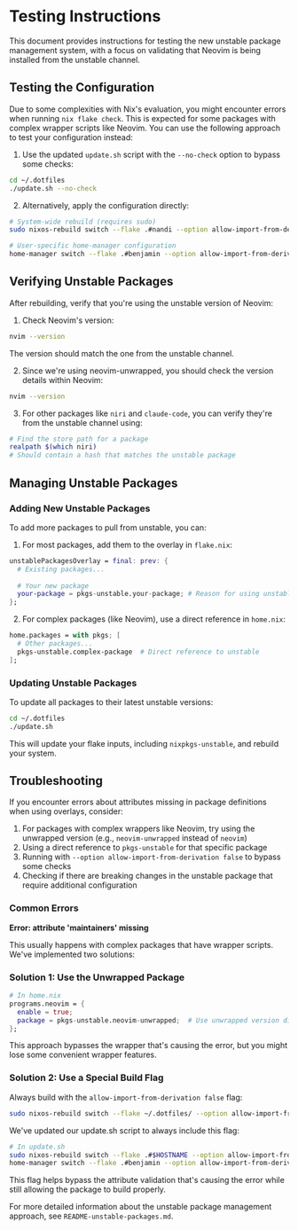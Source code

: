 # Testing Instructions

This document provides instructions for testing the new unstable package management system, with a focus on validating that Neovim is being installed from the unstable channel.

## Testing the Configuration

Due to some complexities with Nix's evaluation, you might encounter errors when running `nix flake check`. This is expected for some packages with complex wrapper scripts like Neovim. You can use the following approach to test your configuration instead:

1. Use the updated `update.sh` script with the `--no-check` option to bypass some checks:

```bash
cd ~/.dotfiles
./update.sh --no-check
```

2. Alternatively, apply the configuration directly:

```bash
# System-wide rebuild (requires sudo)
sudo nixos-rebuild switch --flake .#nandi --option allow-import-from-derivation false

# User-specific home-manager configuration
home-manager switch --flake .#benjamin --option allow-import-from-derivation false
```

## Verifying Unstable Packages

After rebuilding, verify that you're using the unstable version of Neovim:

1. Check Neovim's version:

```bash
nvim --version
```

The version should match the one from the unstable channel.

2. Since we're using neovim-unwrapped, you should check the version details within Neovim:

```bash
nvim --version
```

3. For other packages like `niri` and `claude-code`, you can verify they're from the unstable channel using:

```bash
# Find the store path for a package
realpath $(which niri)
# Should contain a hash that matches the unstable package
```

## Managing Unstable Packages

### Adding New Unstable Packages

To add more packages to pull from unstable, you can:

1. For most packages, add them to the overlay in `flake.nix`:

```nix
unstablePackagesOverlay = final: prev: {
  # Existing packages...
  
  # Your new package
  your-package = pkgs-unstable.your-package; # Reason for using unstable
};
```

2. For complex packages (like Neovim), use a direct reference in `home.nix`:

```nix
home.packages = with pkgs; [
  # Other packages...
  pkgs-unstable.complex-package  # Direct reference to unstable
];
```

### Updating Unstable Packages

To update all packages to their latest unstable versions:

```bash
cd ~/.dotfiles
./update.sh
```

This will update your flake inputs, including `nixpkgs-unstable`, and rebuild your system.

## Troubleshooting

If you encounter errors about attributes missing in package definitions when using overlays, consider:

1. For packages with complex wrappers like Neovim, try using the unwrapped version (e.g., `neovim-unwrapped` instead of `neovim`)
2. Using a direct reference to `pkgs-unstable` for that specific package
3. Running with `--option allow-import-from-derivation false` to bypass some checks
4. Checking if there are breaking changes in the unstable package that require additional configuration

### Common Errors

**Error: attribute 'maintainers' missing**

This usually happens with complex packages that have wrapper scripts. We've implemented two solutions:

### Solution 1: Use the Unwrapped Package

```nix
# In home.nix
programs.neovim = {
  enable = true;
  package = pkgs-unstable.neovim-unwrapped;  # Use unwrapped version directly
};
```

This approach bypasses the wrapper that's causing the error, but you might lose some convenient wrapper features.

### Solution 2: Use a Special Build Flag

Always build with the `allow-import-from-derivation false` flag:

```bash
sudo nixos-rebuild switch --flake ~/.dotfiles/ --option allow-import-from-derivation false
```

We've updated our update.sh script to always include this flag:

```bash
# In update.sh
sudo nixos-rebuild switch --flake .#$HOSTNAME --option allow-import-from-derivation false
home-manager switch --flake .#benjamin --option allow-import-from-derivation false
```

This flag helps bypass the attribute validation that's causing the error while still allowing the package to build properly.

For more detailed information about the unstable package management approach, see `README-unstable-packages.md`.